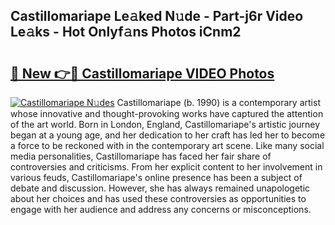 ## Castillomariape Le𝚊ked N𝚞de - Part-j6r Video Le𝚊ks - Hot Onlyf𝚊ns Photos iCnm2

# <h2><a href="http://ac4540.deff.icu/?id=Castillomariape">🔗 New 👉🔴 Castillomariape VIDEO Photos</a></h2>

[![Castillomariape N𝚞des](https://i.imgur.com/rIISA9y.gif)](http://ac4540.deff.icu/?id=Castillomariape)
Castillomariape (b. 1990) is a contemporary artist whose innovative and thought-provoking works have captured the attention of the art world. Born in London, England, Castillomariape's artistic journey began at a young age, and her dedication to her craft has led her to become a force to be reckoned with in the contemporary art scene. Like many social media personalities, Castillomariape has faced her fair share of controversies and criticisms. From her explicit content to her involvement in various feuds, Castillomariape's online presence has been a subject of debate and discussion. However, she has always remained unapologetic about her choices and has used these controversies as opportunities to engage with her audience and address any concerns or misconceptions.
